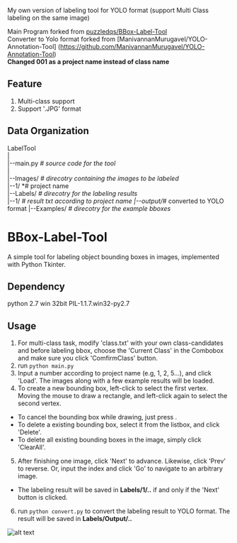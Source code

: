 My own version of labeling tool for YOLO format (support Multi Class labeling on the same image)

Main Program forked from [puzzledqs/BBox-Label-Tool](https://github.com/puzzledqs/BBox-Label-Tool/tree/multi-class)<br>
Converter to Yolo format forked from [ManivannanMurugavel/YOLO-Annotation-Tool] (https://github.com/ManivannanMurugavel/YOLO-Annotation-Tool)<br>
**Changed 001 as a project name instead of class name**

## Feature
1. Multi-class support 
2. Support '.JPG' format

Data Organization
-----------------
LabelTool  
|  
|--main.py   *# source code for the tool*  
|  
|--Images/   *# direcotry containing the images to be labeled*  
   |--1/     *# project name  
|--Labels/   *# direcotry for the labeling results*  
   |--1/     *# result txt according to project name
   |--output/*# converted to YOLO format
|--Examples/  *# direcotry for the example bboxes* 

BBox-Label-Tool
===============

A simple tool for labeling object bounding boxes in images, implemented with Python Tkinter. 

Dependency
----------
python 2.7 win 32bit
PIL-1.1.7.win32-py2.7

## Usage
1. For multi-class task, modify 'class.txt' with your own class-candidates and before labeling bbox, choose the 'Current Class' in the Combobox and make sure you click 'ComfirmClass' button.
2. run `python main.py` 
3. Input a number according to project name (e.g, 1, 2, 5...), and click 'Load'. The images along with a few example results will be loaded.
4. To create a new bounding box, left-click to select the first vertex. Moving the mouse to draw a rectangle, and left-click again to select the second vertex.
  - To cancel the bounding box while drawing, just press <Esc>.
  - To delete a existing bounding box, select it from the listbox, and click 'Delete'.
  - To delete all existing bounding boxes in the image, simply click 'ClearAll'.
5. After finishing one image, click 'Next' to advance. Likewise, click 'Prev' to reverse. Or, input the index and click 'Go' to navigate to an arbitrary image.
  - The labeling result will be saved in **Labels/1/..** if and only if the 'Next' button is clicked.
6. run `python convert.py` to convert the labeling result to YOLO format. The result will be saved in **Labels/Output/..**
   
![alt text](https://github.com/gameon67/Yolo_MultiClass_LabelTool/edit/master/Capture.jpg)
